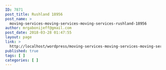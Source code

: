 ```yaml
---
ID: 7871
post_title: Rushland 18956
post_name: >
  moving-services-moving-services-moving-services-rushland-18956
author: mrgabonijeff@gmail.com
post_date: 2018-03-28 01:47:55
layout: page
link: >
  http://localhost/wordpress/moving-services-moving-services-moving-services-rushland-18956/
published: true
tags: [ ]
categories: [ ]
---
```

